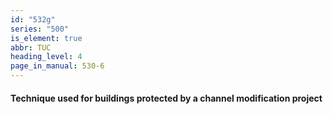 ```yaml
---
id: "532g"
series: "500"
is_element: true
abbr: TUC
heading_level: 4
page_in_manual: 530-6
---
```


#### Technique used for buildings protected by a channel modification project